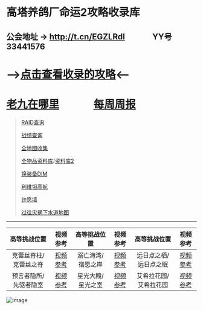 # 高塔养鸽厂命运2攻略收录库
## 公会地址 → http://t.cn/EGZLRdl &emsp;&emsp;&emsp; YY号 33441576
# -->[点击查看收录的攻略](https://github.com/sd362318/Destiny2/issues)<--

# [老九在哪里](https://ftw.in/game/destiny-2/find-xur)&emsp;&emsp;&emsp; [每周周报](https://github.com/sd362318/Destiny2/projects/2)

> [RAID查询](https://raid.report/)
> 
> [战绩查询](http://t.cn/Rga889G)
> 
> [全地图收集](http://t.cn/EGwjL2z)
> 
> [全物品资料库](http://t.cn/EGwjiPw)/[资料库2](https://light.gg/)
> 
> [换装备DIM](http://t.cn/EGwjlVJ)
> 
> [利维坦高航](http://t.cn/EGZLMxd)
> 
> [许愿墙](http://t.cn/EGM6XUS)
>
>[过往灾祸下水道地图](https://raw.githubusercontent.com/sd362318/Destiny2/master/image/scourge_sewers.png)

---
| 高等挑战位置 | 视频参考 | 高等挑战位置 | 视频参考 | 高等挑战位置 | 视频参考 |
|:---:|:---:|:---:|:---:|:---:|:---:|
|克蕾丝脊柱/克蕾丝之脊| [视频参考](https://www.bilibili.com/video/av38260435)|溺亡海湾/宿愿之岸|[视频参考](https://www.bilibili.com/video/av39145515/)|远日点之栖/远日点之眠|[视频参考](https://www.bilibili.com/video/av37216426)
|预言者隐所/先驱者隐室| [视频参考](https://www.bilibili.com/video/av38830200)|星光大殿/星光之室|[视频参考](https://www.bilibili.com/video/av36445848)|艾希拉花园/艾希拉花园|[视频参考](https://www.bilibili.com/video/av37603680)


![image](https://img.nga.178.com/attachments/mon_201901/26/fnQ5-bv5yZ18T3cSzy-11y.jpg)
